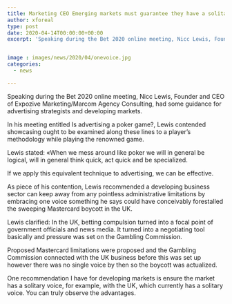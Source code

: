 ```yaml
---
title: Marketing CEO Emerging markets must guarantee they have a solitary voice
author: xforeal 
type: post
date: 2020-04-14T00:00:00+00:00
excerpt: 'Speaking during the Bet 2020 online meeting, Nicc Lewis, Founder and CEO of Expozive Marketing/Marcom Agency Consulting, had some guidance for advertising strategists and rising markets '


image : images/news/2020/04/onevoice.jpg
categories:
  - news

---
```

Speaking during the Bet 2020 online meeting, Nicc Lewis, Founder and CEO of Expozive Marketing/Marcom Agency Consulting, had some guidance for advertising strategists and developing markets. 

In his meeting entitled Is advertising a poker game?, Lewis contended showcasing ought to be examined along these lines to a player&#8217;s methodology while playing the renowned game. 

Lewis stated: &#171;When we mess around like poker we will in general be logical, will in general think quick, act quick and be specialized. 

If we apply this equivalent technique to advertising, we can be effective. 

As piece of his contention, Lewis recommended a developing business sector can keep away from any pointless administrative limitations by embracing one voice something he says could have conceivably forestalled the sweeping Mastercard boycott in the UK. 

Lewis clarified: In the UK, betting compulsion turned into a focal point of government officials and news media. It turned into a negotiating tool basically and pressure was set on the Gambling Commission. 

Proposed Mastercard limitations were proposed and the Gambling Commission connected with the UK business before this was set up however there was no single voice by then so the boycott was actualized. 

One recommendation I have for developing markets is ensure the market has a solitary voice, for example, with the UK, which currently has a solitary voice. You can truly observe the advantages.